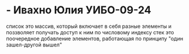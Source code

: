 # - Ивахно Юлия УИБО-09-24 
список это массив, который включает в себя разные элементы и поззволяет получать доступ к ним по числовому индексу
стек это поочередное добавление элементов, работающая по принципу "один зашел-другой вышел"
